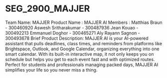 # SEG_2900_MAJJER

Team Name: MAJJER
Product Name : MAJJER AI
Members :
Matthias Braun - 300460920
Aswesh Sritharakumar - 300487936
Jean Kouao - 300492213
Emmanuel Doghor - 300465271
Aly Rayann Sagnon - 300493678
Brief Product Description: MAJJER AI is your AI-powered assistant that pulls deadlines, class times, and reminders from platforms like Brightspace, Outlook, and Google Calendar, organizing everything into one smart calendar. With its built-in interactive map, it not only keeps you on schedule but helps you get to each event fast and with optimized routes. Perfect for students and professionals managing packed days, MAJJER AI simplifies your life so you never miss a thing.
